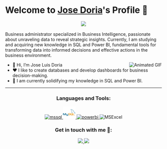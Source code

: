 <p align="center">
  <h1>Welcome to <a href="https://github.com/Josedoria93">Jose Doria</a>'s Profile 👋</h1>
</p>

<p align="center">
  <a href="https://github.com/DenverCoder1/readme-typing-svg">
    <img src="https://readme-typing-svg.herokuapp.com?font=IBM+Plex+Sans&color=F72EE2&size=25&lines=Welcome+to+my+GitHub+Profile!;Business+administrator+specialized+in+Business+Intelligence%2C+passionate+about+unraveling+data+to+reveal+strategic+insights.+Currently%2C+I+am+studying+and+acquiring+new+knowledge+in+SQL+and+Power+BI%2C+fundamental+tools+for+transforming+data+into+informed+decisions+and+effective+actions+in+the+business+environment." />
  </a>
</p>

<p>
  Business administrator specialized in Business Intelligence, passionate about unraveling data to reveal strategic insights. Currently, I am studying and acquiring new knowledge in SQL and Power BI, fundamental tools for transforming data into informed decisions and effective actions in the business environment.
</p>

<img align="right" src="https://media.giphy.com/media/M9gbBd9nbDrOTu1Mqx/giphy.gif" alt="Animated GIF">

<ul>
  <li>👋 Hi, I’m Jose Luis Doria</li>
  <li>❤️ I like to create databases and develop dashboards for business decision-making.</li>
  <li>🌱 I am currently solidifying my knowledge in SQL and Power BI.</li>
</ul>

<hr>

<h3 align="center">Languages and Tools:</h3>
<p align="center">
  <a href="https://www.microsoft.com/en-us/sql-server" target="_blank">
    <img src="https://www.svgrepo.com/show/303229/microsoft-sql-server-logo.svg" alt="mssql" width="40" height="40"/>
  </a>
  <a href="https://www.mysql.com/" target="_blank">
    <img src="https://raw.githubusercontent.com/devicons/devicon/master/icons/mysql/mysql-original-wordmark.svg" alt="mysql" width="40" height="40"/>
  </a>
  <a href="https://powerbi.microsoft.com/" target="_blank">
    <img src="https://raw.githubusercontent.com/devicons/devicon/master/icons/powerbi/powerbi-original.svg" alt="powerbi" width="40" height="40"/>
  </a>
  <img src="https://img.shields.io/badge/Microsoft_Excel-217346?style=for-the-badge&logo=microsoft-excel&logoColor=white" alt="MSExcel"/>
</p>

<h3 align="center">Get in touch with me 👋:</h3>
<p align="center">
  <a href="https://www.linkedin.com/in/jose-luis-doria-petro-75b78a211/">
    <img src="https://img.shields.io/badge/linkedin-%230077B5.svg?&style=for-the-badge&logo=linkedin&logoColor=white" height="35">
  </a> 
  <a href="mailto:joseluisdoria7@gmail.com">
    <img src="https://img.shields.io/badge/Gmail-333333?style=for-the-badge&logo=gmail&logoColor=red" height="35">
  </a>
</p>






